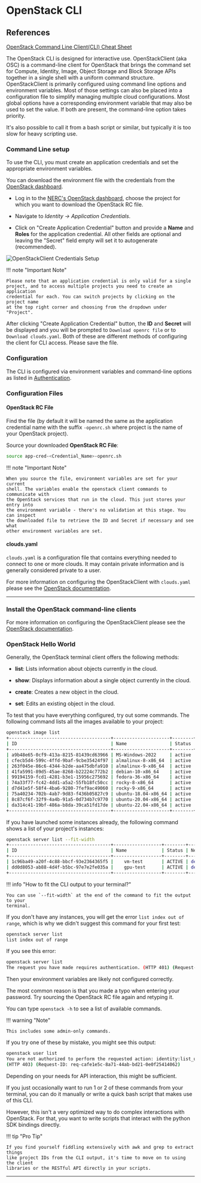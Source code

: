 # OpenStack CLI

## References

[OpenStack Command Line Client(CLI) Cheat Sheet](https://docs.openstack.org/ocata/user-guide/cli-cheat-sheet.html)

The OpenStack CLI is designed for interactive use. OpenStackClient (aka OSC) is
a command-line client for OpenStack that brings the command set for Compute,
Identity, Image, Object Storage and Block Storage APIs together in a single
shell with a uniform command structure. OpenStackClient is primarily configured
using command line options and environment variables. Most of those settings
can also be placed into a configuration file to simplify managing multiple
cloud configurations. Most global options have a corresponding environment
variable that may also be used to set the value. If both are present, the
command-line option takes priority.

It's also possible to call it from a bash script or similar, but typically it
is too slow for heavy scripting use.

### Command Line setup

To use the CLI, you must create an application credentials and set the
appropriate environment variables.

You can download the environment file with the credentials from the [OpenStack dashboard](https://stack.nerc.mghpcc.org/dashboard/identity/application_credentials/).

- Log in to the [NERC's OpenStack dashboard](https://stack.nerc.mghpcc.org), choose
  the project for which you want to download the OpenStack RC file.

- Navigate to _Identity -> Application Credentials_.

- Click on "Create Application Credential" button and provide a **Name** and **Roles**
  for the application credential. All other fields are optional and leaving the
  "Secret" field empty will set it to autogenerate (recommended).

![OpenStackClient Credentials Setup](images/openstack_cli_cred.png)

!!! note "Important Note"

    Please note that an application credential is only valid for a single
    project, and to access multiple projects you need to create an application
    credential for each. You can switch projects by clicking on the project name
    at the top right corner and choosing from the dropdown under "Project".

After clicking "Create Application Credential" button, the **ID** and
**Secret** will be displayed and you will be prompted to `Download openrc file`
or to `Download clouds.yaml`. Both of these are different methods of
configuring the client for CLI access. Please save the file.

### Configuration

The CLI is configured via environment variables and command-line options as
listed in [Authentication](https://docs.openstack.org/python-openstackclient/latest/cli/authentication.html).

### Configuration Files

#### OpenStack RC File

Find the file (by default it will be named the same as the application
credential name with the suffix `-openrc.sh` where project is the name of your
OpenStack project).

Source your downloaded **OpenStack RC File**:

```sh
source app-cred-<Credential_Name>-openrc.sh
```

!!! note "Important Note"

    When you source the file, environment variables are set for your current
    shell. The variables enable the openstack client commands to communicate with
    the OpenStack services that run in the cloud. This just stores your entry into
    the environment variable - there's no validation at this stage. You can inspect
    the downloaded file to retrieve the ID and Secret if necessary and see what
    other environment variables are set.

#### clouds.yaml

`clouds.yaml` is a configuration file that contains everything needed to
connect to one or more clouds. It may contain private information and is
generally considered private to a user.

For more information on configuring the OpenStackClient with `clouds.yaml`
please see the [OpenStack documentation](https://docs.openstack.org/python-openstackclient/wallaby/configuration/index.html#clouds-yaml).

---

### Install the OpenStack command-line clients

For more information on configuring the OpenStackClient please see the
[OpenStack documentation](https://docs.openstack.org/ocata/user-guide/common/cli-install-openstack-command-line-clients.html).

### OpenStack Hello World

Generally, the OpenStack terminal client offers the following methods:

- **list**: Lists information about objects currently in the cloud.

- **show**: Displays information about a single object currently in the cloud.

- **create**: Creates a new object in the cloud.

- **set**: Edits an existing object in the cloud.

To test that you have everything configured, try out some commands. The
following command lists all the images available to your project:

```sh
openstack image list
+--------------------------------------+---------------------+--------+
| ID                                   | Name                | Status |
+--------------------------------------+---------------------+--------+
| a9b48e65-0cf9-413a-8215-81439cd63966 | MS-Windows-2022     | active |
| cfecb5d4-599c-4ffd-9baf-9cbe35424f97 | almalinux-8-x86_64  | active |
| 263f045e-86c6-4344-b2de-aa475dbfa910 | almalinux-9-x86_64  | active |
| 41fa5991-89d5-45ae-8268-b22224c772b2 | debian-10-x86_64    | active |
| 99194159-fcd1-4281-b3e1-15956c275692 | fedora-36-x86_64    | active |
| 74a33f77-fc42-4dd1-a5a2-55fb18fc50cc | rocky-8-x86_64      | active |
| d7d41e5f-58f4-4ba6-9280-7fef9ac49060 | rocky-9-x86_64      | active |
| 75a40234-702b-4ab7-9d83-f436b05827c9 | ubuntu-18.04-x86_64 | active |
| 8c87cf6f-32f9-4a4b-91a5-0d734b7c9770 | ubuntu-20.04-x86_64 | active |
| da314c41-19bf-486a-b8da-39ca51fd17de | ubuntu-22.04-x86_64 | active |
+--------------------------------------+---------------------+--------+
```

If you have launched some instances already, the following command shows a list
of your project's instances:

```sh
openstack server list --fit-width
+--------------------------------------+------------------+--------+----------------------------------------------+--------------------------+--------------+
| ID                                   | Name             | Status | Networks                                     | Image                    |  Flavor      |
+--------------------------------------+------------------+--------+----------------------------------------------+--------------------------+--------------+
| 1c96ba49-a20f-4c88-bbcf-93e2364365f5 |    vm-test       | ACTIVE | default_network=192.168.0.146, 199.94.60.4   | N/A (booted from volume) |  cpu-su.4     |
| dd0d8053-ab88-4d4f-b5bc-97e7e2fe035a |    gpu-test      | ACTIVE | default_network=192.168.0.146, 199.94.60.4   | N/A (booted from volume) |  gpu-su-a100.1  |
+--------------------------------------+------------------+--------+----------------------------------------------+--------------------------+--------------+
```

!!! info "How to fit the CLI output to your terminal?"

    You can use `--fit-width` at the end of the command to fit the output to your
    terminal.

If you don't have any instances, you will get the error `list index out of
range`, which is why we didn't suggest this command for your first test:

```sh
openstack server list
list index out of range
```

If you see this error:

```sh
openstack server list
The request you have made requires authentication. (HTTP 401) (Request-ID: req-6a827bf3-d5e8-47f2-984c-b6edeeb2f7fb)
```

Then your environment variables are likely not configured correctly.

The most common reason is that you made a typo when entering your password.
Try sourcing the OpenStack RC file again and retyping it.

You can type `openstack -h` to see a list of available commands.

!!! warning "Note"

    This includes some admin-only commands.

If you try one of these by mistake, you might see this output:

```sh
openstack user list
You are not authorized to perform the requested action: identity:list_users.
(HTTP 403) (Request-ID: req-cafe1e5c-8a71-44ab-bd21-0e0f25414062)
```

Depending on your needs for API interaction, this might be sufficient.

If you just occasionally want to run 1 or 2 of these commands from your
terminal, you can do it manually or write a quick bash script that makes use of
this CLI.

However, this isn't a very optimized way to do complex interactions with
OpenStack. For that, you want to write scripts that interact with the python
SDK bindings directly.

!!! tip "Pro Tip"

    If you find yourself fiddling extensively with awk and grep to extract things
    like project IDs from the CLI output, it's time to move on to using the client
    libraries or the RESTful API directly in your scripts.

---
